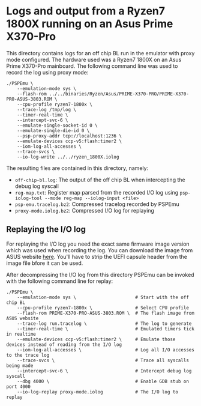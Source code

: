 # Logs and output from a Ryzen7 1800X running on an Asus Prime X370-Pro

This directory contains logs for an off chip BL run in  the emulator with proxy mode configured.
The hardware used was a Ryzen7 1800X on an Asus Prime X370-Pro mainboard.
The following command line was used to record the log using proxy mode:
```
./PSPEmu \
    --emulation-mode sys \
    --flash-rom ../../binaries/Ryzen/Asus/PRIME-X370-PRO/PRIME-X370-PRO-ASUS-3803.ROM \
    --cpu-profile ryzen7-1800x \
    --trace-log /tmp/log \
    --timer-real-time \
    --intercept-svc-6 \
    --emulate-single-socket-id 0 \
    --emulate-single-die-id 0 \
    --psp-proxy-addr tcp://localhost:1236 \
    --emulate-devices ccp-v5:flash:timer2 \
    --iom-log-all-accesses \
    --trace-svcs \
    --io-log-write ../../ryzen_1800X.iolog
```

The resulting files are contained in this directory, namely:
* `off-chip-bl.log`: The output of the off chip BL when intercepting the debug log syscall
* `reg-map.txt`: Register map parsed from the recorded I/O log using `psp-iolog-tool --mode reg-map --iolog-input <file>`
* `psp-emu.tracelog.bz2`: Compressed tracelog recorded by PSPEmu
* `proxy-mode.iolog.bz2`: Compressed I/O log for replaying

## Replaying the I/O log

For replaying the I/O log you need the exact same firmware image version which was used when
recording the log. You can download the image from ASUS website [here](https://dlcdnets.asus.com/pub/ASUS/mb/SocketAM4/PRIME_X370-PRO/PRIME-X370-PRO-ASUS-3803.zip).
You'll have to strip the UEFI capsule header from the image file bfore it can be used.

After decompressing the I/O log from this directory PSPEmu can be invoked with the following command line
for replay:
```
./PSPEmu \
    --emulation-mode sys \                      # Start with the off chip BL
    --cpu-profile ryzen7-1800x \                # Select CPU profile
    --flash-rom PRIME-X370-PRO-ASUS-3803.ROM \  # The flash image from ASUS website
    --trace-log run.tracelog \                  # The log to generate
    --timer-real-time \                         # Emulated timers tick in realtime
    --emulate-devices ccp-v5:flash:timer2 \     # Emulate those devices instead of reading from the I/O log
    --iom-log-all-accesses \                    # Log all I/O accesses to the trace log
    --trace-svcs \                              # Trace all syscalls being made
    --intercept-svc-6 \                         # Intercept debug log syscall
    --dbg 4000 \                                # Enable GDB stub on port 4000
    --io-log-replay proxy-mode.iolog            # The I/O log to replay
```
